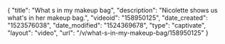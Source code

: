 {
    "title": "What s in my makeup bag",
    "description": "Nicolette shows us what's in her makeup bag.",
    "videoid": "158950125",
    "date_created": "1523576038",
    "date_modified": "1524369678",
    "type": "captivate",
    "layout": "video",
    "url": "\/v\/what-s-in-my-makeup-bag\/158950125"
}